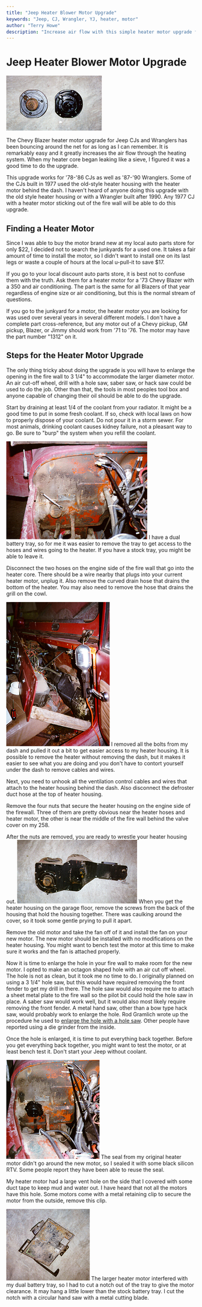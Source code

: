 ```yaml
---
title: "Jeep Heater Blower Motor Upgrade"
keywords: "Jeep, CJ, Wrangler, YJ, heater, motor"
author: "Terry Howe"
description: "Increase air flow with this simple heater motor upgrade for CJs and Wranglers"
---
```

# Jeep Heater Blower Motor Upgrade

![Old and New Heater Motors](../img/body/heat5.jpg "Old and New Heater Motors")

The Chevy Blazer heater motor upgrade for Jeep CJs and Wranglers has been bouncing around the net for as long as I can remember. It is remarkably easy and it greatly increases the air flow through the heating system. When my heater core began leaking like a sieve, I figured it was a good time to do the upgrade.

This upgrade works for '78-'86 CJs as well as '87-'90 Wranglers. Some of the CJs built in 1977 used the old-style heater housing with the heater motor behind the dash. I haven't heard of anyone doing this upgrade with the old style heater housing or with a Wrangler built after 1990. Any 1977 CJ with a heater motor sticking out of the fire wall will be able to do this upgrade.

## Finding a Heater Motor

Since I was able to buy the motor brand new at my local auto parts store for only $22, I decided not to search the junkyards for a used one. It takes a fair amount of time to install the motor, so I didn't want to install one on its last legs or waste a couple of hours at the local u-pull-it to save $17.

If you go to your local discount auto parts store, it is best not to confuse them with the truth. Ask them for a heater motor for a '73 Chevy Blazer with a 350 and air conditioning. The part is the same for all Blazers of that year regardless of engine size or air conditioning, but this is the normal stream of questions.

If you go to the junkyard for a motor, the heater motor you are looking for was used over several years in several different models. I don't have a complete part cross-reference, but any motor out of a Chevy pickup, GM pickup, Blazer, or Jimmy should work from '71 to '76. The motor may have the part number "1312" on it.

## Steps for the Heater Motor Upgrade

The only thing tricky about doing the upgrade is you will have to enlarge the opening in the fire wall to 3 1/4" to accommodate the larger diameter motor. An air cut-off wheel, drill with a hole saw, saber saw, or hack saw could be used to do the job. Other than that, the tools in most peoples tool box and anyone capable of changing their oil should be able to do the upgrade.

Start by draining at least 1/4 of the coolant from your radiator. It might be a good time to put in some fresh coolant. If so, check with local laws on how to properly dispose of your coolant. Do not pour it in a storm sewer. For most animals, drinking coolant causes kidney failure, not a pleasant way to go. Be sure to "burp" the system when you refill the coolant.

![Fire wall with battery tray removed](../img/body/heat1.jpg "Fire wall with battery tray removed") I have a dual battery tray, so for me it was easier to remove the tray to get access to the hoses and wires going to the heater. If you have a stock tray, you might be able to leave it.

Disconnect the two hoses on the engine side of the fire wall that go into the heater core. There should be a wire nearby that plugs into your current heater motor, unplug it. Also remove the curved drain hose that drains the bottom of the heater. You may also need to remove the hose that drains the grill on the cowl.

![Dash pulled back](../img/body/heat3.jpg "Dash pulled back") I removed all the bolts from my dash and pulled it out a bit to get easier access to my heater housing. It is possible to remove the heater without removing the dash, but it makes it easier to see what you are doing and you don't have to contort yourself under the dash to remove cables and wires.

Next, you need to unhook all the ventilation control cables and wires that attach to the heater housing behind the dash. Also disconnect the defroster duct hose at the top of heater housing.

Remove the four nuts that secure the heater housing on the engine side of the firewall. Three of them are pretty obvious near the heater hoses and heater motor, the other is near the middle of the fire wall behind the valve cover on my 258.

After the nuts are removed, you are ready to wrestle your heater housing out. ![Heater housing](../img/body/heat4.jpg "Heater housing") When you get the heater housing on the garage floor, remove the screws from the back of the housing that hold the housing together. There was caulking around the cover, so it took some gentle prying to pull it apart.

Remove the old motor and take the fan off of it and install the fan on your new motor. The new motor should be installed with no modifications on the heater housing. You might want to bench test the motor at this time to make sure it works and the fan is attached properly.

Now it is time to enlarge the hole in your fire wall to make room for the new motor. I opted to make an octagon shaped hole with an air cut off wheel. The hole is not as clean, but it took me no time to do. I originally planned on using a 3 1/4" hole saw, but this would have required removing the front fender to get my drill in there. The hole saw would also require me to attach a sheet metal plate to the fire wall so the pilot bit could hold the hole saw in place. A saber saw would work well, but it would also most likely require removing the front fender. A metal hand saw, other than a bow type hack saw, would probably work to enlarge the hole. Rod Gramlich wrote up the procedure he used to [enlarge the hole with a hole saw](heatsup.md). Other people have reported using a die grinder from the inside.

Once the hole is enlarged, it is time to put everything back together. Before you get everything back together, you might want to test the motor, or at least bench test it. Don't start your Jeep without coolant.

![New heater motor installed](../img/body/heat6.jpg "New heater motor installed") The seal from my original heater motor didn't go around the new motor, so I sealed it with some black silicon RTV. Some people report they have been able to reuse the seal.

My heater motor had a large vent hole on the side that I covered with some duct tape to keep mud and water out. I have heard that not all the motors have this hole. Some motors come with a metal retaining clip to secure the motor from the outside, remove this clip.

![Battery tray with notch](../img/body/heat2.jpg "Battery tray with notch") The larger heater motor interfered with my dual battery tray, so I had to cut a notch out of the tray to give the motor clearance. It may hang a little lower than the stock battery tray. I cut the notch with a circular hand saw with a metal cutting blade.